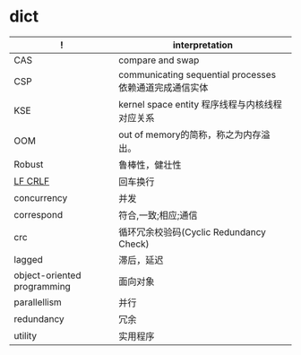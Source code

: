 
# dict
| !                             | interpretation                                          
| ---                           | ---                                                     
| CAS                           | compare and swap                                        
| CSP                           | communicating sequential processes 依赖通道完成通信实体 
| KSE                           | kernel space entity 程序线程与内核线程对应关系          
| OOM                           | out of memory的简称，称之为内存溢出。                   
| Robust                        | 鲁棒性，健壮性                                          
| [LF CRLF](related/lf_crlf.md) | 回车换行                                                
| concurrency                   | 并发                                                    
| correspond                    | 符合,一致;相应;通信                                     
| crc                           | 循环冗余校验码(Cyclic Redundancy Check)                 
| lagged                        | 滞后，延迟                                              
| object-oriented programming   | 面向对象                                                
| parallellism                  | 并行                                                    
| redundancy                    | 冗余                                                    
| utility                       | 实用程序                                                
